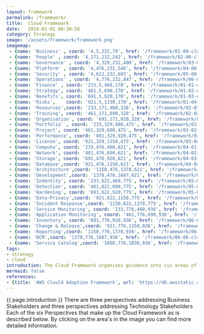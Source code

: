 ```yaml
---
layout: framework
permalink: /framework/
title:  Cloud Framework
date:   2018-01-01 08:30:56
category: Strategy
image: '/assets/framework/framework.png'
imagemap:
 - {name: 'Business' , coord: '4,5,232,79', href: '/framework/01-00-cloud-business' }
 - {name: 'People' , coord: '4,171,232,242', href: '/framework/02-00-cloud-people' }
 - {name: 'Governance' , coord: '4,329,232,400', href: '/framework/03-00-cloud-governance' }
 - {name: 'Platform' , coord: '4,476,232,546', href: '/framework/04-00-cloud-platform' }
 - {name: 'Security' , coord: '4,622,232,693', href: '/framework/05-00-cloud-security' }
 - {name: 'Operations' , coord: '4,776,232,847', href: '/framework/06-00-cloud-operations' }
 - {name: 'Finance' , coord: '233,5,460,170', href: '/framework/01-01-cloud-finance' }
 - {name: 'Strategy', coord: '461,5,690,170', href: '/framework/01-02-cloud-strategy'}
 - {name: 'Benefits', coord: '691,5,920,170', href: '/framework/01-03-cloud-benefit'}
 - {name: 'Risks',    coord: '921,5,1150,170', href: '/framework/01-04-cloud-risk'}
 - {name: 'Resources',coord: '233,171,460,328', href: '/framework/02-01-cloud-resourcing' }
 - {name: 'Training', coord: '461,171,690,328', href: '/framework/02-02-cloud-training'}
 - {name: 'Organisation', coord: '691,171,920,328', href: '/framework/02-03-cloud-organisation'}
 - {name: 'Portfolio' , coord: '233,329,460,475', href: '/framework/03-01-cloud-portfolio' }
 - {name: 'Project', coord: '461,329,690,475', href: '/framework/03-02-cloud-project'}
 - {name: 'Performance', coord: '691,329,920,475', href: '/framework/03-03-cloud-performance'}
 - {name: 'License', coord: '921,329,1150,475', href: '/framework/03-04-cloud-license'}
 - {name: 'Compute', coord: '233,476,460,621', href: '/framework/04-01-cloud-compute' }
 - {name: 'Network', coord: '461,476,690,621', href: '/framework/04-02-cloud-network'}
 - {name: 'Storage', coord: '691,476,920,621', href: '/framework/04-03-cloud-storage'}
 - {name: 'Database',coord: '921,476,1150,621', href: '/framework/04-04-cloud-database'}
 - {name: 'Architecture',coord: '1150,476,1378,621', href: '/framework/04-05-cloud-architecture'}
 - {name: 'Development',coord: '1378,476,1607,621', href: '/framework/04-06-cloud-development'}
 - {name: 'Indentity', coord: '233,622,460,775', href: '/framework/05-01-cloud-indentity' }
 - {name: 'Detection', coord: '461,622,690,775', href: '/framework/05-02-cloud-detection'}
 - {name: 'Hardening', coord: '691,622,920,775', href: '/framework/05-03-cloud-hardening'}
 - {name: 'Data-Privacy',coord: '921,622,1150,775', href: '/framework/05-04-cloud-data-privacy'}
 - {name: 'Incident Response',coord: '1150,622,1378,775', href: '/framework/05-05-cloud-incident-response'}
 - {name: 'Service Monitoring', coord: '233,776,460,936', href: '/framework/06-01-cloud-service-monitoring' }
 - {name: 'Application Monitoring', coord: '461,776,690,936', href: '/framework/06-02-cloud-application-monitoring'}
 - {name: 'Inventory', coord: '691,776,920,936', href: '/framework/06-03-cloud-inventory'}
 - {name: 'Change & Release',coord: '921,776,1150,936', href: '/framework/06-04-cloud-change-release'}
 - {name: 'Reporting',coord: '1150,776,1378,936', href: '/framework/06-05-cloud-reporting'}
 - {name: 'BCM',coord: '1379,776,1607,936', href: '/framework/06-06-cloud-bcm'}
 - {name: 'Service Catalog',coord: '1608,776,1836,936', href: '/framework/06-07-cloud-service-catalog'}
tags:
- strategy
- cloud
introduction: The Cloud Framework organizes guidance into six areas of focus, which span the entire organization. We describe these areas of focus as Perspectives. Perspectives each encompass distinct responsibilities owned or managed by functionally related stakeholders. 
mermaid: false
references: 
- {title: 'AWS Clould Adoption Framework', url: 'https://d0.awsstatic.com/whitepapers/aws_cloud_adoption_framework.pdf'}
---
```

{{ page.introduction }} There are three perspectives addressing Business Stakeholders and three perspectives addressing Technology Stakeholders
Each of the six Perspectives that make up the Cloud Framework as is described below. By clicking on the area's in the image  you can find more detailed information.
